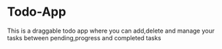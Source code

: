 # Todo-App

This is a draggable todo app where you can add,delete and manage your tasks between pending,progress and completed tasks
